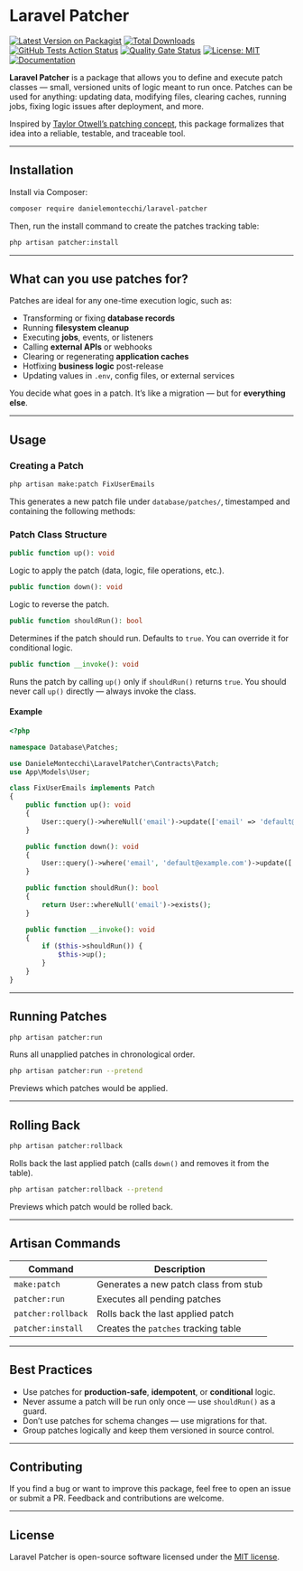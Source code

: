 # Laravel Patcher

[![Latest Version on Packagist](https://img.shields.io/packagist/v/danielemontecchi/laravel-patcher.svg?style=flat-square)](https://packagist.org/packages/danielemontecchi/laravel-patcher)
[![Total Downloads](https://img.shields.io/packagist/dt/danielemontecchi/laravel-patcher.svg?style=flat-square)](https://packagist.org/packages/danielemontecchi/laravel-patcher)
[![GitHub Tests Action Status](https://img.shields.io/github/actions/workflow/status/danielemontecchi/laravel-patcher/tests.yml?branch=main&label=tests&style=flat-square)](https://github.com/danielemontecchi/laravel-patcher/actions/workflows/tests.yml)
[![Quality Gate Status](https://sonarcloud.io/api/project_badges/measure?project=danielemontecchi_laravel-patcher&metric=alert_status)](https://sonarcloud.io/summary/new_code?id=danielemontecchi_laravel-patcher)
[![License: MIT](https://img.shields.io/badge/license-MIT-blue.svg?style=flat-square)](LICENSE.md)
[![Documentation](https://img.shields.io/badge/docs-available-brightgreen.svg?style=flat-square)](https://danielemontecchi.github.io/laravel-patcher)

**Laravel Patcher** is a package that allows you to define and execute patch classes — small, versioned units of logic meant to run once. Patches can be used for anything: updating data, modifying files, clearing caches, running jobs, fixing logic issues after deployment, and more.

Inspired by [Taylor Otwell’s patching concept](https://x.com/taylorotwell/status/1387766514674192384?s=46), this package formalizes that idea into a reliable, testable, and traceable tool.

---

## Installation

Install via Composer:

```bash
composer require danielemontecchi/laravel-patcher
```

Then, run the install command to create the patches tracking table:

```bash
php artisan patcher:install
```

---

## What can you use patches for?

Patches are ideal for any one-time execution logic, such as:

- Transforming or fixing **database records**
- Running **filesystem cleanup**
- Executing **jobs**, events, or listeners
- Calling **external APIs** or webhooks
- Clearing or regenerating **application caches**
- Hotfixing **business logic** post-release
- Updating values in `.env`, config files, or external services

You decide what goes in a patch. It’s like a migration — but for **everything else**.

---

## Usage

### Creating a Patch

```bash
php artisan make:patch FixUserEmails
```

This generates a new patch file under `database/patches/`, timestamped and containing the following methods:

### Patch Class Structure

```php
public function up(): void
```
Logic to apply the patch (data, logic, file operations, etc.).

```php
public function down(): void
```
Logic to reverse the patch.

```php
public function shouldRun(): bool
```
Determines if the patch should run. Defaults to `true`. You can override it for conditional logic.

```php
public function __invoke(): void
```
Runs the patch by calling `up()` only if `shouldRun()` returns `true`. You should never call `up()` directly — always invoke the class.

#### Example

```php
<?php

namespace Database\Patches;

use DanieleMontecchi\LaravelPatcher\Contracts\Patch;
use App\Models\User;

class FixUserEmails implements Patch
{
    public function up(): void
    {
        User::query()->whereNull('email')->update(['email' => 'default@example.com']);
    }

    public function down(): void
    {
        User::query()->where('email', 'default@example.com')->update(['email' => null]);
    }

    public function shouldRun(): bool
    {
        return User::whereNull('email')->exists();
    }

    public function __invoke(): void
    {
        if ($this->shouldRun()) {
            $this->up();
        }
    }
}
```

---

## Running Patches

```bash
php artisan patcher:run
```
Runs all unapplied patches in chronological order.

```bash
php artisan patcher:run --pretend
```
Previews which patches would be applied.

---

## Rolling Back

```bash
php artisan patcher:rollback
```
Rolls back the last applied patch (calls `down()` and removes it from the table).

```bash
php artisan patcher:rollback --pretend
```
Previews which patch would be rolled back.

---

## Artisan Commands

| Command            | Description                                       |
|--------------------|---------------------------------------------------|
| `make:patch`       | Generates a new patch class from stub             |
| `patcher:run`      | Executes all pending patches                      |
| `patcher:rollback` | Rolls back the last applied patch                 |
| `patcher:install`  | Creates the `patches` tracking table              |

---

## Best Practices

- Use patches for **production-safe**, **idempotent**, or **conditional** logic.
- Never assume a patch will be run only once — use `shouldRun()` as a guard.
- Don’t use patches for schema changes — use migrations for that.
- Group patches logically and keep them versioned in source control.

---

## Contributing

If you find a bug or want to improve this package, feel free to open an issue or submit a PR. Feedback and contributions are welcome.

---

## License

Laravel Patcher is open-source software licensed under the [MIT license](LICENSE.md).
